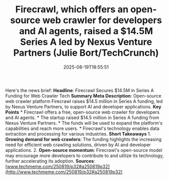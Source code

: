 ﻿---
title: "Firecrawl, which offers an open-source web crawler for developers and AI agents, raised a $14.5M Series A led by Nexus Venture Partners (Julie Bort/TechCrunch)"
date: "2025-08-19T18:55:51"
category: "Markets"
summary: ""
slug: "firecrawl which offers an opensource web crawler for develop"
source_urls:
  - "http://www.techmeme.com/250819/p32#a250819p32"
seo:
  title: "Firecrawl, which offers an open-source web crawler for developers and AI agents, raised a $14.5M Series A led by Nexus Venture Partners (Julie Bort/TechCrunch) | Hash n Hedge"
  description: ""
  keywords: ["news", "markets", "brief"]
---
Here's the news brief:  **Headline**: Firecrawl Secures $14.5M in Series A Funding for Web Crawler Tech  **Summary Meta Description**: Open-source web crawler platform Firecrawl raises $14.5 million in Series A funding, led by Nexus Venture Partners, to support AI and developer applications.  **Key Points**  * Firecrawl offers a free, open-source web crawler for developers and AI agents. * The startup raised $14.5 million in Series A funding from Nexus Venture Partners. * The funds will be used to expand the platform's capabilities and reach more users. * Firecrawl's technology enables data extraction and processing for various industries.  **Short Takeaways**  1. **Growing demand for web crawlers**: The funding highlights the increasing need for efficient web crawling solutions, driven by AI and developer applications. 2. **Open-source momentum**: Firecrawl's open-source model may encourage more developers to contribute to and utilize its technology, further accelerating its adoption.  **Sources**: [www.techmeme.com/250819/p32#a250819p32](http://www.techmeme.com/250819/p32#a250819p32) 

